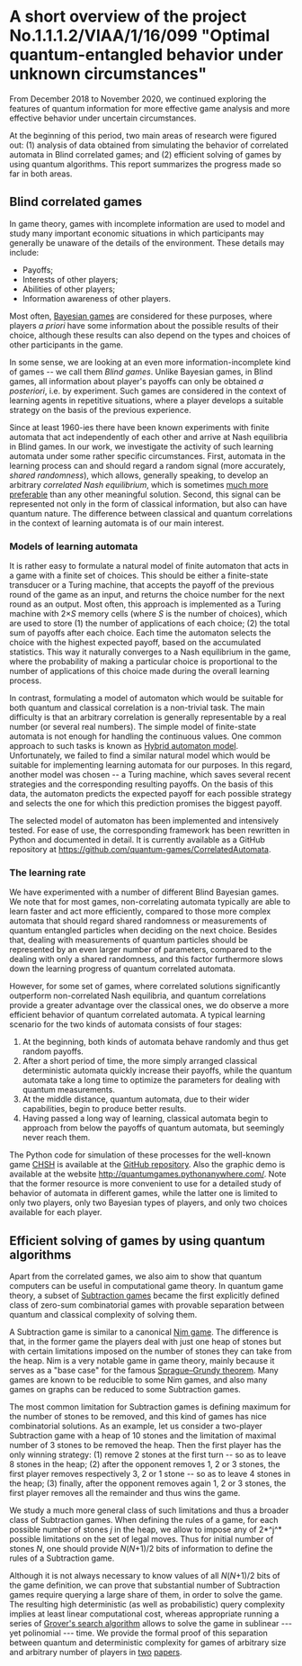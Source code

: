 # A short overview of the project No.1.1.1.2/VIAA/1/16/099 "Optimal quantum-entangled behavior under unknown circumstances"
From December 2018 to November 2020, we continued exploring the features of quantum information for more effective game analysis and more effective behavior under uncertain circumstances.

At the beginning of this period, two main areas of research were figured out: (1) analysis of data obtained from simulating the behavior of correlated automata in Blind correlated games; and (2) efficient solving of games by using quantum algorithms. This report summarizes the progress made so far in both areas.

## Blind correlated games
In game theory, games with incomplete information are used to model and study many important economic situations in which participants may generally be unaware of the details of the environment. These details may include:

- Payoffs;
- Interests of other players;
- Abilities of other players;
- Information awareness of other players.

Most often, [Bayesian games](https://en.wikipedia.org/wiki/Bayesian_game) are considered for these purposes, where players *a priori* have some information about the possible results of their choice, although these results can also depend on the types and choices of other participants in the game.

In some sense, we are looking at an even more information-incomplete kind of games -- we call them *Blind games*. Unlike Bayesian games, in Blind games, all information about player's payoffs can only be obtained *a posteriori*, i.e. by experiment. Such games are considered in the context of learning agents in repetitive situations, where a player develops a suitable strategy on the basis of the previous experience.

Since at least 1960-ies there have been known experiments with finite automata that act independently of each other and arrive at Nash equilibria in Blind games. In our work, we investigate the activity of such learning automata under some rather specific circumstances. First, automata in the learning process can and should regard a random signal (more accurately, *shared randomness*), which allows, generally speaking, to develop an arbitrary *correlated Nash equilibrium*, which is sometimes [much more preferable](https://en.wikipedia.org/wiki/Chicken_\(game\)#Correlated_equilibrium_and_the_game_of_chicken) than any other meaningful solution. Second, this signal can be represented not only in the form of classical information, but also can have quantum nature. The difference between classical and quantum correlations in the context of learning automata is of our main interest.

### Models of learning automata
It is rather easy to formulate a natural model of finite automaton that acts in a game with a finite set of choices. This should be either a finite-state transducer or a Turing machine, that accepts the payoff of the previous round of the game as an input, and returns the choice number for the next round as an output. Most often, this approach is implemented as a Turing machine with 2×*S* memory cells (where *S* is the number of choices), which are used to store (1) the number of applications of each choice; (2) the total sum of payoffs after each choice. Each time the automaton selects the choice with the highest expected payoff, based on the accumulated statistics. This way it naturally converges to a Nash equilibrium in the game, where the probability of making a particular choice is proportional to the number of applications of this choice made during the overall learning process.

In contrast, formulating a model of automaton which would be suitable for both quantum and classical correlation is a non-trivial task. The main difficulty is that an arbitrary correlation is generally representable by a real number (or several real numbers). The simple model of finite-state automata is not enough for handling the continuous values. One common approach to such tasks is known as [Hybrid automaton model](https://en.wikipedia.org/wiki/Hybrid_automaton). Unfortunately, we failed to find a similar natural model which would be suitable for implementing learning automata for our purposes. In this regard, another model was chosen -- a Turing machine, which saves several recent strategies and the corresponding resulting payoffs. On the basis of this data, the automaton predicts the expected payoff for each possible strategy and selects the one for which this prediction promises the biggest payoff.

The selected model of automaton has been implemented and intensively tested. For ease of use, the corresponding framework has been rewritten in Python and documented in detail. It is currently available as a GitHub repository at <https://github.com/quantum-games/CorrelatedAutomata>.

### The learning rate
We have experimented with a number of different Blind Bayesian games. We note that for most games, non-correlating automata typically are able to learn faster and act more efficiently, compared to those more complex automata that should regard shared randomness or measurements of quantum entangled particles when deciding on the next choice. Besides that, dealing with measurements of quantum particles should be represented by an even larger number of parameters, compared to the dealing with only a shared randomness, and this factor furthermore slows down the learning progress of quantum correlated automata.

However, for some set of games, where correlated solutions significantly outperform non-correlated Nash equilibria, and quantum correlations provide a greater advantage over the classical ones, we do observe a more efficient behavior of quantum correlated automata. A typical learning scenario for the two kinds of automata consists of four stages:

1. At the beginning, both kinds of automata behave randomly and thus get random payoffs.
2. After a short period of time, the more simply arranged classical deterministic automata quickly increase their payoffs, while the quantum automata take a long time to optimize the parameters for dealing with quantum measurements.
3. At the middle distance, quantum automata, due to their wider capabilities, begin to produce better results.
4. Having passed a long way of learning, classical automata begin to approach from below the payoffs of quantum automata, but seemingly never reach them.

The Python code for simulation of these processes for the well-known game [CHSH](https://en.wikipedia.org/wiki/Quantum_refereed_game#CHSH_Refereed_Game) is available at the [GitHub repository](https://github.com/quantum-games/CorrelatedAutomata). Also the graphic demo is available at the website <http://quantumgames.pythonanywhere.com/>. Note that the former resource is more convenient to use for a detailed study of behavior of automata in different games, while the latter one is limited to only two players, only two Bayesian types of players, and only two choices available for each player.

## Efficient solving of games by using quantum algorithms

Apart from the correlated games, we also aim to show that quantum computers can be useful in computational game theory. In quantum game theory, a subset of [Subtraction games](https://en.wikipedia.org/wiki/Subtraction_game) became the first explicitly defined class of zero-sum combinatorial games with provable separation between quantum and classical complexity of solving them.

A Subtraction game is similar to a canonical [Nim game](https://en.wikipedia.org/wiki/Nim). The difference is that, in the former game the players deal with just one heap of stones but with certain limitations imposed on the number of stones they can take from the heap. Nim is a very notable game in game theory, mainly because it serves as a "base case" for the famous [Sprague–Grundy theorem](https://en.wikipedia.org/wiki/Sprague–Grundy_theorem). Many games are known to be reducible to some Nim games, and also many games on graphs can be reduced to some Subtraction games.

The most common limitation for Subtraction games is defining maximum for the number of stones to be removed, and this kind of games has nice combinatorial solutions. As an example, let us consider a two-player Subtraction game with a heap of 10 stones and the limitation of maximal number of 3 stones to be removed the heap. Then the first player has the only winning strategy: (1) remove 2 stones at the first turn -- so as to leave 8 stones in the heap; (2) after the opponent removes 1, 2 or 3 stones, the first player removes respectively 3, 2 or 1 stone -- so as to leave 4 stones in the heap; (3) finally, after the opponent removes again 1, 2 or 3 stones, the first player removes all the remainder and thus wins the game.

We study a much more general class of such limitations and thus a broader class of Subtraction games. When defining the rules of a game, for each possible number of stones *j* in the heap, we allow to impose any of 2*​^j^* possible limitations on the set of legal moves. Thus for initial number of stones _N_, one should provide *N*(*N*+1)/2 bits of information to define the rules of a Subtraction game.

Although it is not always necessary to know values of all *N*(*N*+1)/2 bits of the game definition, we can prove that substantial number of Subtraction games require querying a large share of them, in order to solve the game. The resulting high deterministic (as well as probabilistic) query complexity implies at least linear computational cost, whereas appropriate running a series of [Grover's search algorithm](https://en.wikipedia.org/wiki/Grover%27s_algorithm) allows to solve the game in sublinear --- yet polinomial --- time. We provide the formal proof of this separation between quantum and deterministic complexity for games of arbitrary size and arbitrary number of players in [two](https://arxiv.org/abs/1808.03494) [papers](https://arxiv.org/abs/2006.06965).

